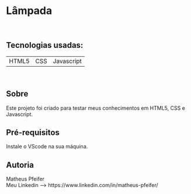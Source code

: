 <h1>Lâmpada</h1>
<br>
<h2>Tecnologias usadas:</h2>
<table>
<td>HTML5</td>
<td>CSS</td>
<td>Javascript</td>
</table>
<br>
<h2>Sobre</h2>
Este projeto foi criado para testar meus conhecimentos em HTML5, CSS e Javascript.
<br>
<h2>Pré-requisitos</h2>
Instale o VScode na sua máquina.
<h2>Autoria</h2>
Matheus Pfeifer<br>
Meu Linkedin --> https://www.linkedin.com/in/matheus-pfeifer/